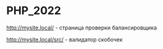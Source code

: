 # PHP_2022

http://mysite.local/ - страница проверки балансировщика

http://mysite.local/src/ - валидатор скобочек